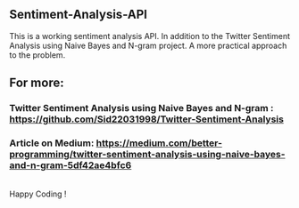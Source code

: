 ## Sentiment-Analysis-API

This is a working sentiment analysis API. In addition to the Twitter Sentiment Analysis using Naive Bayes and N-gram project. A more practical approach to the problem.<br />
## For more:<br />
### Twitter Sentiment Analysis using Naive Bayes and N-gram : https://github.com/Sid22031998/Twitter-Sentiment-Analysis<br />
### Article on Medium: https://medium.com/better-programming/twitter-sentiment-analysis-using-naive-bayes-and-n-gram-5df42ae4bfc6

<br />
Happy Coding !

